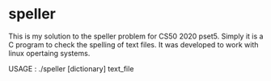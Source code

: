 # speller
This is my solution to the speller problem for CS50 2020 pset5.
Simply it is a C program to check the spelling of text files. 
It was developed to work with linux opertaing systems.

USAGE : ./speller [dictionary] text_file
